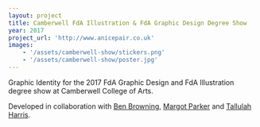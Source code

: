 ```yaml
---
layout: project
title: Camberwell FdA Illustration & FdA Graphic Design Degree Show
year: 2017
project_url: 'http://www.anicepair.co.uk'
images: 
    - '/assets/camberwell-show/stickers.png'
    - '/assets/camberwell-show/poster.jpg'
---
```


Graphic Identity for the 2017 FdA Graphic Design and FdA Illustration degree show at Camberwell College of Arts.

Developed in collaboration with [Ben Browning](http://brwnng.com/), [Margot Parker](http://margotparker.tumblr.com/) and [Tallulah Harris](https://www.tallulahharris.com/).